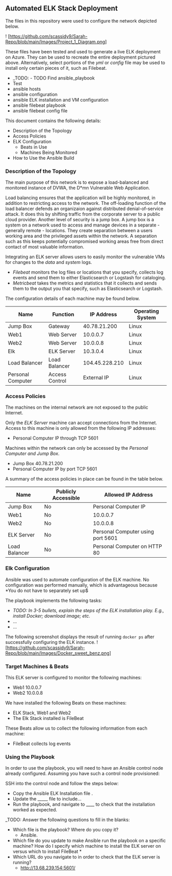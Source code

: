 ## Automated ELK Stack Deployment

The files in this repository were used to configure the network depicted below.

! [https://github.com/scassidy9/Sarah-Repo/blob/main/Images/Project_1_Diagram.png]

These files have been tested and used to generate a live ELK deployment on Azure.
They can be used to recreate the entire deployment pictured above. Alternatively, select portions of the *yml* or *config* file may be used to install only certain pieces of it, 
such as Filebeat.

  - _TODO:  - TODO Find ansible_playbook
- Test  
- ansible hosts
- ansible configuration
- ansible ELK installation and VM configuration
- ansible filebeat playbook
- ansible filebeat config file

This document contains the following details:
- Description of the Topology
- Access Policies
- ELK Configuration
  - Beats in Use
  - Machines Being Monitored
- How to Use the Ansible Build


### Description of the Topology

The main purpose of this network is to expose a load-balanced and monitored instance of DVWA, the D*mn Vulnerable Web Application.

Load balancing ensures that the application will be highly monitored, in addition to restricting access to the network.
The off-loading function of the load balancer defends an organizaion against distributed denial-of-service attack. It does this by shifting traffic from the corporate server to a 
public cloud provider. 
Another level of security is a jump box. A jump box is a system on a network used to access and manage devices in a separate - generally remote - locations. They create separation between 
a users working area and the privileged assets within the network. A separation such as this keeps potentially compromised working areas free from direct contact of most valuable
information. 

Integrating an ELK server allows users to easily monitor the vulnerable VMs for changes to the *data* and *system* logs.
* *Filebeat* monitors the log files or locations that you specify, collects log events and send them to either Elasticsearch or Logstash for cataloging.
* *Metricbeat* takes the metrics and statistics that it collects and sends them to the output you that specify, such as Elasticsearch or Logstash.

The configuration details of each machine may be found below.

| Name              | Function       | IP Address     | Operating System |
|-------------------|----------------|----------------|------------------|
| Jump Box          | Gateway        | 40.78.21.200   | Linux            |
| Web1              | Web Server     | 10.0.0.7       | Linux            |
| Web2              | Web Server     | 10.0.0.8       | Linux            |
| Elk               | ELK Server     | 10.3.0.4       | Linux            |
| Load Balancer     | Load Balancer  | 104.45.228.210 | Linux            |
| Personal Computer | Access Control | External IP    | Linux            |

### Access Policies

The machines on the internal network are not exposed to the public Internet.

Only the *ELK Server* machine can accept connections from the Internet. Access to this machine is only allowed from the following IP addresses:
* Personal Computer IP through TCP 5601

Machines within the network can only be accessed by the *Personal Computer and Jump Box*.
* Jump Box 40.78.21.200
* Personal Computer IP by port TCP 5601

A summary of the access policies in place can be found in the table below.

| Name          | Publicly Accessible | Allowed IP Address                |
|---------------|---------------------|-----------------------------------|
| Jump Box      | No                  | Personal Computer IP              |
| Web1          | No                  | 10.0.0.7                          |
| Web2          | No                  | 10.0.0.8                          |
| ELK Server    | No                  | Personal Computer using port 5601 |
| Load Balancer | No                  | Personal Computer on HTTP 80      |

### Elk Configuration

Ansible was used to automate configuration of the ELK machine. No configuration was performed manually, which is advantageous because *You do not have to separately set up$


The playbook implements the following tasks:
- _TODO: In 3-5 bullets, explain the steps of the ELK installation play. E.g., install Docker; download image; etc._
- ...
- ...

The following screenshot displays the result of running `docker ps` after successfully configuring the ELK instance.
! [https://github.com/scassidy9/Sarah-Repo/blob/main/Images/Docker_sweet_benz.png]


### Target Machines & Beats
This ELK server is configured to monitor the following machines:
* Web1 10.0.0.7
* Web2 10.0.0.8

We have installed the following Beats on these machines:
* ELK Stack, Web1 and Web2
* The Elk Stack installed is FileBeat

These Beats allow us to collect the following information from each machine:
 * FileBeat collects log events

### Using the Playbook
In order to use the playbook, you will need to have an Ansible control node already configured. Assuming you have such a control node provisioned:

SSH into the control node and follow the steps below:
- Copy the Ansible ELK Installation file .
- Update the _____ file to include...
- Run the playbook, and navigate to ____ to check that the installation worked as expected.

_TODO: Answer the following questions to fill in the blanks:
* Which file is the playbook? Where do you copy it?
  * Ansible. 
* Which file do you update to make Ansible run the playbook on a specific machine? How do I specify which machine to install the ELK server on versus which to install FileBeat
  * 
* Which URL do you navigate to in order to check that the ELK server is running?
  *  http://13.68.239.154:5601/
